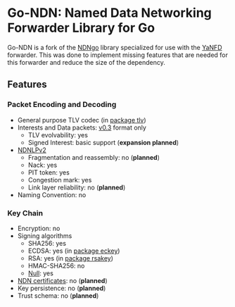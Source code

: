 # Go-NDN: Named Data Networking Forwarder Library for Go

Go-NDN is a fork of the [NDNgo](https://github.com/usnistgov/ndn-dpdk/tree/master/ndn) library specialized for use with the [YaNFD](https://github.com/eric135/YaNFD) forwarder. This was done to implement missing features that are needed for this forwarder and reduce the size of the dependency.

## Features

### Packet Encoding and Decoding

* General purpose TLV codec (in [package tlv](tlv))
* Interests and Data packets: [v0.3](https://named-data.net/doc/NDN-packet-spec/0.3/) format only
  * TLV evolvability: yes
  * Signed Interest: basic support (**expansion planned**)
* [NDNLPv2](https://redmine.named-data.net/projects/nfd/wiki/NDNLPv2)
  * Fragmentation and reassembly: no (**planned**)
  * Nack: yes
  * PIT token: yes
  * Congestion mark: yes
  * Link layer reliability: no (**planned**)
* Naming Convention: no

### Key Chain

* Encryption: no
* Signing algorithms
  * SHA256: yes
  * ECDSA: yes (in [package eckey](keychain/eckey))
  * RSA: yes (in [package rsakey](keychain/rsakey))
  * HMAC-SHA256: no
  * [Null](https://redmine.named-data.net/projects/ndn-tlv/wiki/NullSignature): yes
* [NDN certificates](https://named-data.net/doc/ndn-cxx/0.7.0/specs/certificate-format.html): no (**planned**)
* Key persistence: no (**planned**)
* Trust schema: no (**planned**)
